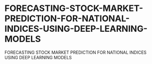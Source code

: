 # FORECASTING-STOCK-MARKET-PREDICTION-FOR-NATIONAL-INDICES-USING-DEEP-LEARNING-MODELS
FORECASTING STOCK MARKET PREDICTION FOR NATIONAL INDICES USING DEEP LEARNING MODELS
